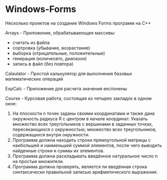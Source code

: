 # Windows-Forms
Несколько проектов на создание Windows Forms программ на С++

Arrays - Приложение, обрабатываеющее массивы:
  - считать из файла
  - сортровка (убывание, возрастание)
  - выборка (отрицательные, положительные)
  - генерация (количесвто, диапазон)
  - запись в файл (без повтора)

Calaulator - 
Простой калькулятор для выполнения базовых математических операций

ExpCalc - 
Приложение для расчета значения експонены

Course - 
Курсовая работа, состоящая из четырех закладок в одном окне:
1) На плоскости n точек заданы своими координатами и также дана окружность радиуса R с центром в начале координат.
Указать множество всех треугольников с вершинами в заданных точках, пересекающихся с окружностью; множество всех треугольников, содержащихся внутри окружности.
2) Программа должна находить строки прямоугольной матрицы с наибольшей и наименьшей суммой элементов, после чего выводить найденные строки и суммы их элементов.
3) Программа должна раскладывать введённое натуральное число n на простые множители.
4) Программа должна проверять, является ли введённая строка синтаксически правильной записью арифметического выражения.
